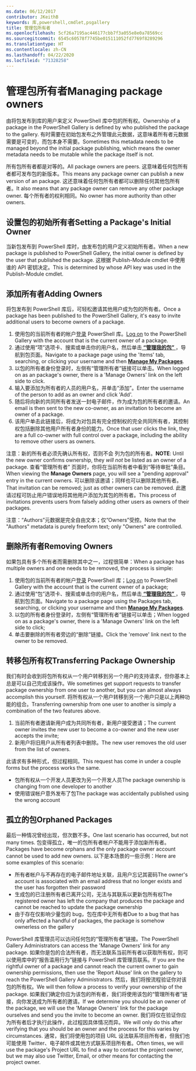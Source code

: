 ```yaml
---
ms.date: 06/12/2017
contributor: JKeithB
keywords: 库,powershell,cmdlet,psgallery
title: 管理包所有者
ms.openlocfilehash: 5cf26a7195ac446177cbb7f3a055e8e0a78569cc
ms.sourcegitcommit: 6545c60578f7745be015111052fd7769f8289296
ms.translationtype: HT
ms.contentlocale: zh-CN
ms.lasthandoff: 04/22/2020
ms.locfileid: "71328258"
---
```

# <a name="managing-package-owners"></a><span data-ttu-id="f8781-103">管理包所有者</span><span class="sxs-lookup"><span data-stu-id="f8781-103">Managing package owners</span></span>

<span data-ttu-id="f8781-104">由将包发布到库的用户来定义 PowerShell 库中包的所有权。</span><span class="sxs-lookup"><span data-stu-id="f8781-104">Ownership of a package in the PowerShell Gallery is defined by who published the package to the gallery.</span></span>
<span data-ttu-id="f8781-105">有时需要在初始包发布之外管理此元数据，这意味着所有者元数据需要是可变的，而包本身不需要。</span><span class="sxs-lookup"><span data-stu-id="f8781-105">Sometimes this metadata needs to be managed beyond the initial package publishing, which means the owner metadata needs to be mutable while the package itself is not.</span></span>

<span data-ttu-id="f8781-106">所有包所有者都是对等的。</span><span class="sxs-lookup"><span data-stu-id="f8781-106">All package owners are peers.</span></span>
<span data-ttu-id="f8781-107">这意味着任何包所有者都可发布包的新版本。</span><span class="sxs-lookup"><span data-stu-id="f8781-107">This means any package owner can publish a new version of an package.</span></span> <span data-ttu-id="f8781-108">这还意味着任何包所有者都可以删除任何其他包所有者。</span><span class="sxs-lookup"><span data-stu-id="f8781-108">It also means that any package owner can remove any other package owner.</span></span>
<span data-ttu-id="f8781-109">每个所有者的权利相同。</span><span class="sxs-lookup"><span data-stu-id="f8781-109">No owner has more authority than other owners.</span></span>

## <a name="setting-a-packages-initial-owner"></a><span data-ttu-id="f8781-110">设置包的初始所有者</span><span class="sxs-lookup"><span data-stu-id="f8781-110">Setting a Package's Initial Owner</span></span>

<span data-ttu-id="f8781-111">当新包发布到 PowerShell 库时，由发布包的用户定义初始所有者。</span><span class="sxs-lookup"><span data-stu-id="f8781-111">When a new package is published to PowerShell Gallery, the initial owner is defined by the user that published the package.</span></span> <span data-ttu-id="f8781-112">这根据 Publish-Module cmdlet 中使用谁的 API 密钥决定。</span><span class="sxs-lookup"><span data-stu-id="f8781-112">This is determined by whose API key was used in the Publish-Module cmdlet.</span></span>

## <a name="adding-owners"></a><span data-ttu-id="f8781-113">添加所有者</span><span class="sxs-lookup"><span data-stu-id="f8781-113">Adding Owners</span></span>

<span data-ttu-id="f8781-114">将包发布到 PowerShell 库后，可轻松邀请其他用户成为包的所有者。</span><span class="sxs-lookup"><span data-stu-id="f8781-114">Once a package has been published to the PowerShell Gallery, it's easy to invite additional users to become owners of a package.</span></span>

1. <span data-ttu-id="f8781-115">使用包的当前所有者的帐户[登录](https://powershellgallery.com/users/account/LogOn) PowerShell 库。</span><span class="sxs-lookup"><span data-stu-id="f8781-115">[Log on](https://powershellgallery.com/users/account/LogOn) to the PowerShell Gallery with the account that is the current owner of a package.</span></span>
2. <span data-ttu-id="f8781-116">通过使用“项”选项卡、搜索或单击你的用户名，然后单击[ **“管理我的包”** ](https://www.powershellgallery.com/account/Packages)，导航到包页面。</span><span class="sxs-lookup"><span data-stu-id="f8781-116">Navigate to a package page using the 'Items' tab, searching, or clicking your username and then [**Manage My Packages**](https://www.powershellgallery.com/account/Packages).</span></span>
3. <span data-ttu-id="f8781-117">以包的所有者身份登录时，左侧有“管理所有者”链接可以单击。</span><span class="sxs-lookup"><span data-stu-id="f8781-117">When logged on as an package's owner, there is a 'Manage Owners' link on the left side to click.</span></span>
4. <span data-ttu-id="f8781-118">输入要添加为所有者的人员的用户名，并单击“添加”。</span><span class="sxs-lookup"><span data-stu-id="f8781-118">Enter the username of the person to add as an owner and click 'Add'.</span></span>
5. <span data-ttu-id="f8781-119">随后将向新的共同所有者发送一封电子邮件，作为成为包的所有者的邀请。</span><span class="sxs-lookup"><span data-stu-id="f8781-119">An email is then sent to the new co-owner, as an invitation to become an owner of a package.</span></span>
6. <span data-ttu-id="f8781-120">该用户单击此链接后，将成为对包具有完全控制权的完全共同所有者，其控制权包括删除其他用户所有者身份的能力。</span><span class="sxs-lookup"><span data-stu-id="f8781-120">Once that user clicks the link, they are a full co-owner with full control over a package, including the ability to remove other users as owners.</span></span>

<span data-ttu-id="f8781-121"> 注意：新的所有者必须先确认所有权，否则不会  列为包的所有者。</span><span class="sxs-lookup"><span data-stu-id="f8781-121">**NOTE**: Until the new owner confirms ownership, they *will not* be listed as an owner of a package.</span></span>
<span data-ttu-id="f8781-122">查看“管理所有者”  页面时，你将在当前所有者中看到“等待审批”条目。</span><span class="sxs-lookup"><span data-stu-id="f8781-122">When viewing the **Manage Owners** page, you will see a "pending approval" entry in the current owners.</span></span>
<span data-ttu-id="f8781-123">可以删除该邀请；同样也可以删除其他所有者。</span><span class="sxs-lookup"><span data-stu-id="f8781-123">That invitation can be removed; just as other owners can be removed.</span></span>
<span data-ttu-id="f8781-124">此邀请过程可防止用户错误地将其他用户添加为其包的所有者。</span><span class="sxs-lookup"><span data-stu-id="f8781-124">This process of invitations prevents users from falsely adding other users as owners of their packages.</span></span>

<span data-ttu-id="f8781-125">注意：“Authors”元数据是完全自由文本；仅“Owners”受控。</span><span class="sxs-lookup"><span data-stu-id="f8781-125">Note that the "Authors" metadata is purely freeform text; only "Owners" are controlled.</span></span>


## <a name="removing-owners"></a><span data-ttu-id="f8781-126">删除所有者</span><span class="sxs-lookup"><span data-stu-id="f8781-126">Removing Owners</span></span>

<span data-ttu-id="f8781-127">如果包具有多个所有者而需删除其中之一，过程很简单：</span><span class="sxs-lookup"><span data-stu-id="f8781-127">When a package has multiple owners and one needs to be removed, the process is simple:</span></span>

1. <span data-ttu-id="f8781-128">使用包的当前所有者的帐户[登录](https://powershellgallery.com/users/account/LogOn) PowerShell 库；</span><span class="sxs-lookup"><span data-stu-id="f8781-128">[Log on](https://powershellgallery.com/users/account/LogOn) to PowerShell Gallery with the account that is the current owner of a package;</span></span>
2. <span data-ttu-id="f8781-129">通过使用“包”选项卡、搜索或单击你的用户名，然后单击[ **“管理我的包”** ](https://www.powershellgallery.com/account/Packages)，导航到包页面。</span><span class="sxs-lookup"><span data-stu-id="f8781-129">Navigate to a package page using the Packages tab, searching, or clicking your username and then [**Manage My Packages**](https://www.powershellgallery.com/account/Packages).</span></span>
3. <span data-ttu-id="f8781-130">以包的所有者身份登录时，左侧有“管理所有者”链接可以单击；</span><span class="sxs-lookup"><span data-stu-id="f8781-130">When logged on as a package's owner, there is a 'Manage Owners' link on the left side to click;</span></span>
4. <span data-ttu-id="f8781-131">单击要删除的所有者旁边的“删除”链接。</span><span class="sxs-lookup"><span data-stu-id="f8781-131">Click the 'remove' link next to the owner to be removed.</span></span>



## <a name="transferring-package-ownership"></a><span data-ttu-id="f8781-132">转移包所有权</span><span class="sxs-lookup"><span data-stu-id="f8781-132">Transferring Package Ownership</span></span>

<span data-ttu-id="f8781-133">我们有时会收到将包所有权从一个用户转移到另一个用户的支持请求，但你基本上总是可以自己完成该操作。</span><span class="sxs-lookup"><span data-stu-id="f8781-133">We sometimes get support requests to transfer package ownership from one user to another, but you can almost always accomplish this yourself.</span></span>
<span data-ttu-id="f8781-134">将所有权从一个用户转移到另一个用户只是以上两种功能的组合。</span><span class="sxs-lookup"><span data-stu-id="f8781-134">Transferring ownership from one user to another is simply a combination of the two features above.</span></span>

1. <span data-ttu-id="f8781-135">当前所有者邀请新用户成为共同所有者，新用户接受邀请；</span><span class="sxs-lookup"><span data-stu-id="f8781-135">The current owner invites the new user to become a co-owner and the new user accepts the invite;</span></span>
2. <span data-ttu-id="f8781-136">新用户将旧用户从所有者列表中删除。</span><span class="sxs-lookup"><span data-stu-id="f8781-136">The new user removes the old user from the list of owners.</span></span>

<span data-ttu-id="f8781-137">此请求有多种形式，但过程相同。</span><span class="sxs-lookup"><span data-stu-id="f8781-137">This request has come in under a couple forms but the process works the same.</span></span>

- <span data-ttu-id="f8781-138">包所有权从一个开发人员更改为另一个开发人员</span><span class="sxs-lookup"><span data-stu-id="f8781-138">The package ownership is changing from one developer to another</span></span>
- <span data-ttu-id="f8781-139">使用错误帐户意外发布了包</span><span class="sxs-lookup"><span data-stu-id="f8781-139">The package was accidentally published using the wrong account</span></span>


## <a name="orphaned-packages"></a><span data-ttu-id="f8781-140">孤立的包</span><span class="sxs-lookup"><span data-stu-id="f8781-140">Orphaned Packages</span></span>

<span data-ttu-id="f8781-141">最后一种情况曾经出现，但次数不多。</span><span class="sxs-lookup"><span data-stu-id="f8781-141">One last scenario has occurred, but not many times.</span></span>
<span data-ttu-id="f8781-142">包变得孤立，唯一的包所有者帐户不能用于添加新所有者。</span><span class="sxs-lookup"><span data-stu-id="f8781-142">Packages have become orphans and the only package owner account cannot be used to add new owners.</span></span>
<span data-ttu-id="f8781-143">以下是本场景的一些示例：</span><span class="sxs-lookup"><span data-stu-id="f8781-143">Here are some examples of this scenario:</span></span>

- <span data-ttu-id="f8781-144">所有者帐户与不再存在的电子邮件地址关联，且用户忘记其密码</span><span class="sxs-lookup"><span data-stu-id="f8781-144">The owner's account is associated with an email address that no longer exists and the user has forgotten their password</span></span>
- <span data-ttu-id="f8781-145">生成包的已注册所有者已离开公司，无法与其联系以更新包所有权</span><span class="sxs-lookup"><span data-stu-id="f8781-145">The registered owner has left the company that produces the package and cannot be reached to update the package ownership</span></span>
- <span data-ttu-id="f8781-146">由于存在仅影响少量包的 bug，包在库中无所有者</span><span class="sxs-lookup"><span data-stu-id="f8781-146">Due to a bug that has only affected a handful of packages, the package is somehow ownerless on the gallery</span></span>

<span data-ttu-id="f8781-147">PowerShell 库管理员可以访问任何包的“管理所有者”链接。</span><span class="sxs-lookup"><span data-stu-id="f8781-147">The PowerShell Gallery Administrators can access the 'Manage Owners' link for any package.</span></span>
<span data-ttu-id="f8781-148">如果你是包的合法所有者，而无法联系当前所有者以获取所有权，则可以使用库中的“报告滥用行为”链接与 PowerShell 库管理员联系。</span><span class="sxs-lookup"><span data-stu-id="f8781-148">If you are the rightful owner of a package and cannot reach the current owner to gain ownership permissions, then use the 'Report Abuse' link on the gallery to reach the PowerShell Gallery Administrators.</span></span>
<span data-ttu-id="f8781-149">然后，我们将按流程验证你对该包的所有权。</span><span class="sxs-lookup"><span data-stu-id="f8781-149">We will then follow a process to verify your ownership of the package.</span></span>
<span data-ttu-id="f8781-150">如果我们确定你应为该包的所有者，我们将使用该包的“管理所有者”链接，向你发送成为所有者的邀请。</span><span class="sxs-lookup"><span data-stu-id="f8781-150">If we determine you should be an owner of the package, we will use the 'Manage Owners' link for the package ourselves and send you the invite to become an owner.</span></span>
<span data-ttu-id="f8781-151">我们将仅在验证你应为所有者后才执行此操作，此过程因具体情况而异。</span><span class="sxs-lookup"><span data-stu-id="f8781-151">We will only do this after verifying that you should be an owner and the process for this varies by circumstances.</span></span>
<span data-ttu-id="f8781-152">通常，我们将使用包的项目 URL 设法联系项目所有者，但我们也可能使用 Twitter、电子邮件或其他方式联系项目所有者。</span><span class="sxs-lookup"><span data-stu-id="f8781-152">Often times, we will use the package's Project URL to find a way to contact the project owner, but we may also use Twitter, Email, or other means for contacting the project owner.</span></span>
